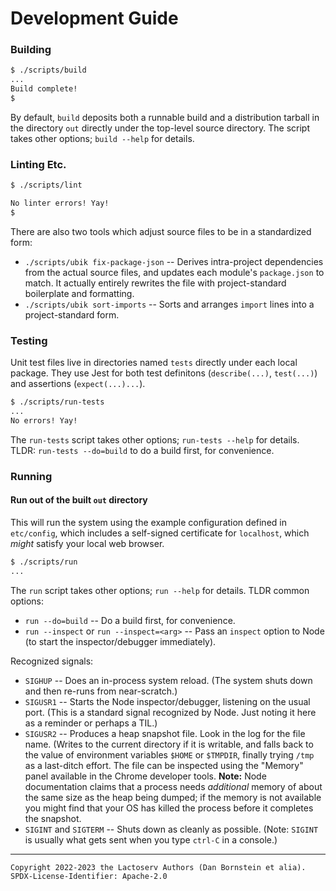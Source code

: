 Development Guide
=================

### Building

```sh
$ ./scripts/build
...
Build complete!
$
```

By default, `build` deposits both a runnable build and a distribution tarball in
the directory `out` directly under the top-level source directory. The script
takes other options; `build --help` for details.

### Linting Etc.

```sh
$ ./scripts/lint

No linter errors! Yay!
$
```

There are also two tools which adjust source files to be in a standardized form:

* `./scripts/ubik fix-package-json` -- Derives intra-project dependencies from
  the actual source files, and updates each module's `package.json` to match. It
  actually entirely rewrites the file with project-standard boilerplate and
  formatting.
* `./scripts/ubik sort-imports` -- Sorts and arranges `import` lines into a
  project-standard form.

### Testing

Unit test files live in directories named `tests` directly under each local
package. They use Jest for both test definitons (`describe(...)`, `test(...)`)
and assertions (`expect(...)...`).

```sh
$ ./scripts/run-tests
...
No errors! Yay!
```

The `run-tests` script takes other options; `run-tests --help` for details.
TLDR: `run-tests --do=build` to do a build first, for convenience.

### Running

#### Run out of the built `out` directory

This will run the system using the example configuration defined in
`etc/config`, which includes a self-signed certificate for `localhost`, which
_might_ satisfy your local web browser.

```sh
$ ./scripts/run
...
```

The `run` script takes other options; `run --help` for details. TLDR common
options:
* `run --do=build` -- Do a build first, for convenience.
* `run --inspect` or `run --inspect=<arg>` -- Pass an `inspect` option to Node
  (to start the inspector/debugger immediately).

Recognized signals:
* `SIGHUP` -- Does an in-process system reload. (The system shuts down and then
  re-runs from near-scratch.)
* `SIGUSR1` -- Starts the Node inspector/debugger, listening on the usual port.
  (This is a standard signal recognized by Node. Just noting it here as a
  reminder or perhaps a TIL.)
* `SIGUSR2` -- Produces a heap snapshot file. Look in the log for the file name.
  (Writes to the current directory if it is writable, and falls back to the
  value of environment variables `$HOME` or `$TMPDIR`, finally trying `/tmp` as
  a last-ditch effort. The file can be inspected using the "Memory" panel
  available in the Chrome developer tools. **Note:** Node documentation claims
  that a process needs _additional_ memory of about the same size as the heap
  being dumped; if the memory is not available you might find that your OS has
  killed the process before it completes the snapshot.
* `SIGINT` and `SIGTERM` -- Shuts down as cleanly as possible. (Note: `SIGINT`
  is usually what gets sent when you type `ctrl-C` in a console.)

- - - - - - - - - -
```
Copyright 2022-2023 the Lactoserv Authors (Dan Bornstein et alia).
SPDX-License-Identifier: Apache-2.0
```
